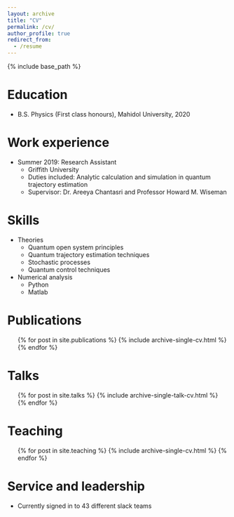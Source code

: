 ```yaml
---
layout: archive
title: "CV"
permalink: /cv/
author_profile: true
redirect_from:
  - /resume
---
```


{% include base_path %}

Education
======
* B.S. Physics (First class honours), Mahidol University, 2020

Work experience
======
* Summer 2019: Research Assistant
  * Griffith University
  * Duties included: Analytic calculation and simulation in quantum trajectory estimation
  * Supervisor: Dr. Areeya Chantasri and Professor Howard M. Wiseman

  
Skills
======
* Theories
  * Quantum open system principles
  * Quantum trajectory estimation techniques
  * Stochastic processes
  * Quantum control techniques
* Numerical analysis
  * Python
  * Matlab

Publications
======
  <ul>{% for post in site.publications %}
    {% include archive-single-cv.html %}
  {% endfor %}</ul>
  
Talks
======
  <ul>{% for post in site.talks %}
    {% include archive-single-talk-cv.html %}
  {% endfor %}</ul>
  
Teaching
======
  <ul>{% for post in site.teaching %}
    {% include archive-single-cv.html %}
  {% endfor %}</ul>
  
Service and leadership
======
* Currently signed in to 43 different slack teams
